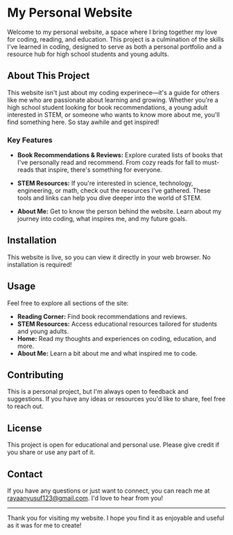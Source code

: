 # My Personal Website

Welcome to my personal website, a space where I bring together my love for coding, reading, and education. This project is a culmination of the skills I've learned in coding, designed to serve as both a personal portfolio and a resource hub for high school students and young adults.

## About This Project

This website isn't just about  my coding experinece—it's a guide for others like me who are passionate about learning and growing. Whether you're a high school student looking for book recommendations, a young adult interested in STEM, or someone who wants to know more about me, you'll find something here. So stay awhile and get inspired!

### Key Features

- **Book Recommendations & Reviews:** Explore curated lists of books that I've personally read and recommend. From cozy reads for fall to must-reads that inspire, there's something for everyone.
  
- **STEM Resources:** If you're interested in science, technology, engineering, or math, check out the resources I've gathered. These tools and links can help you dive deeper into the world of STEM.

- **About Me:** Get to know the person behind the website. Learn about my journey into coding, what inspires me, and my future goals.

## Installation

This website is live, so you can view it directly in your web browser. No installation is required!

## Usage

Feel free to explore all sections of the site:
- **Reading Corner:** Find book recommendations and reviews.
- **STEM Resources:** Access educational resources tailored for students and young adults.
- **Home:** Read my thoughts and experiences on coding, education, and more.
- **About Me:** Learn a bit about me and what inspired me to code.

## Contributing

This is a personal project, but I'm always open to feedback and suggestions. If you have any ideas or resources you'd like to share, feel free to reach out.

## License

This project is open for educational and personal use. Please give credit if you share or use any part of it.

## Contact

If you have any questions or just want to connect, you can reach me at [rayaanyusuf123@gmail.com](mailto:rayaanyusuf123@gmail.com). I'd love to hear from you!

---

Thank you for visiting my website. I hope you find it as enjoyable and useful as it was for me to create!
